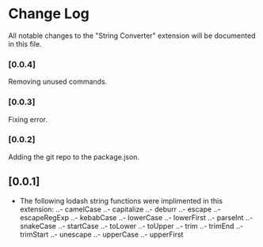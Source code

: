 # Change Log
All notable changes to the "String Converter" extension will be documented in this file.

### [0.0.4]

Removing unused commands.

### [0.0.3]

Fixing error.

### [0.0.2]

Adding the git repo to the package.json.

## [0.0.1]
- The following lodash string functions were implimented in this extension:
..- camelCase
..- capitalize
..- deburr
..- escape
..- escapeRegExp
..- kebabCase
..- lowerCase
..- lowerFirst
..- parseInt
..- snakeCase
..- startCase
..- toLower
..- toUpper
..- trim
..- trimEnd
..- trimStart
..- unescape
..- upperCase
..- upperFirst
